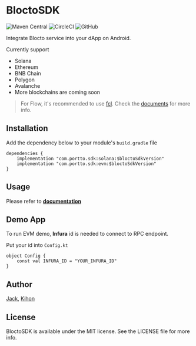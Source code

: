 # BloctoSDK

![Maven Central](https://img.shields.io/maven-central/v/com.portto.sdk/core)
![CircleCI](https://img.shields.io/circleci/build/gh/portto/blocto-android-sdk/main)
![GitHub](https://img.shields.io/github/license/portto/blocto-android-sdk)

Integrate Blocto service into your dApp on Android.

Currently support

* Solana
* Ethereum
* BNB Chain
* Polygon
* Avalanche
* More blockchains are coming soon

> For Flow, it's recommended to use [fcl](https://github.com/portto/fcl-android). Check the [documents](https://docs.blocto.app/blocto-sdk/android-sdk/flow) for more info.

## Installation

Add the dependency below to your module's `build.gradle` file

```
dependencies {
    implementation "com.portto.sdk:solana:$bloctoSdkVersion"
    implementation "com.portto.sdk:evm:$bloctoSdkVersion"
}
```

## Usage

Please refer to [**documentation**](https://docs.blocto.app/blocto-sdk/android-sdk)

## Demo App

To run EVM demo, **Infura** id is needed to connect to RPC endpoint.

Put your id into `Config.kt`

```
object Config {
    const val INFURA_ID = "YOUR_INFURA_ID"
}
```

## Author

[Jack](mailto:jack.lai@portto.com), [Kihon](mailto:kihon@portto.com)


## License

BloctoSDK is available under the MIT license. See the LICENSE file for more info.
